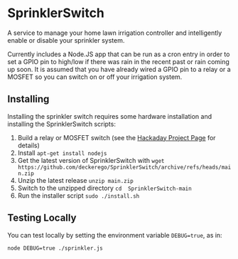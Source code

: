 # SprinklerSwitch

A service to manage your home lawn irrigation controller and intelligently enable or disable your sprinkler system.

Currently includes a Node.JS app that can be run as a cron entry in order to set a GPIO pin to high/low if there was
rain in the recent past or rain coming up soon. It is assumed that you have already wired a GPIO pin to a relay
or a MOSFET so you can switch on or off your irrigation system.

## Installing

Installing the sprinkler switch requires some hardware installation and installing the SprinklerSwitch scripts:

1. Build a relay or MOSFET switch (see the [Hackaday Project Page](https://hackaday.io/project/7566-sprinkler-switch) for details)
1. Install `apt-get install nodejs`
1. Get the latest version of SprinklerSwitch with `wget https://github.com/deckerego/SprinklerSwitch/archive/refs/heads/main.zip`
1. Unzip the latest release `unzip main.zip`
1. Switch to the unzipped directory  `cd  SprinklerSwitch-main`
1. Run the installer script `sudo ./install.sh`

## Testing Locally

You can test locally by setting the environment variable `DEBUG=true`, as in:
```
node DEBUG=true ./sprinkler.js
```